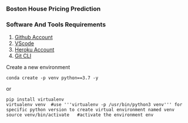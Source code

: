### Boston House Pricing Prediction

### Software And Tools Requirements

1. [Github Account](https://github.com)
2. [VScode](https://code.visualstudio.com)
3. [Heroku Account](https://heroku.com)
4. [Git CLI](https//git-scm.com/book/en/v2/Getting-Started-The-Command-Line)

Create a new environment

```
conda create -p venv python==3.7 -y
```

or 

```
pip install virtualenv
virtualenv venv  #use '''virtualenv -p /usr/bin/python3 venv''' for specific python version to create virtual environment named venv
source venv/bin/activate   #activate the environment env
```